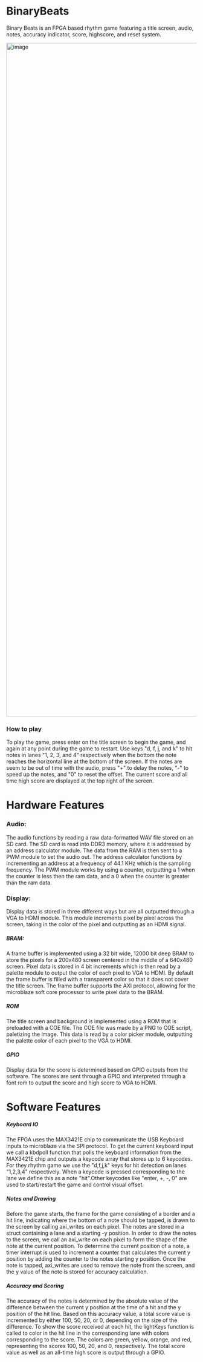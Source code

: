 # BinaryBeats

Binary Beats is an FPGA based rhythm game featuring a title screen, audio, notes, accuracy indicator, score, highscore, and reset system.

<img width="1042" height="1778" alt="image" src="https://github.com/user-attachments/assets/0a59c9a2-4510-4a2a-b0df-ace91586a352" />


### How to play

To play the game, press enter on the title screen to begin the game, and again at any point during the game to restart. Use keys "d, f, j, and k" to hit notes in lanes "1, 2, 3, and 4" respectively when the bottom the note reaches the horizontal line at the bottom of the screen. If the notes are seem to be out of time with the audio, press "+" to delay the notes, "-" to speed up the notes, and "0" to reset the offset. The current score and all time high score are displayed at the top right of the screen.

# Hardware Features

### Audio:

The audio functions by reading a raw data-formatted WAV file stored on an SD card. The SD card is read into DDR3 memory, where it is addressed by an address calculator module. The data from the RAM is then sent to a PWM module to set the audio out. The address calculator functions by incrementing an address at a frequency of 44.1 KHz which is the sampling frequency. The PWM module works by using a counter, outputting a 1 when the counter is less then the ram data, and a 0 when the counter is greater than the ram data.

### Display:

Display data is stored in three different ways but are all outputted through a VGA to HDMI module. This module increments pixel by pixel across the screen, taking in the color of the pixel and outputting as an HDMI signal.

##### BRAM:

A frame buffer is implemented using a 32 bit wide, 12000 bit deep BRAM to store the pixels for a 200x480 screen centered in the middle of a 640x480 screen. Pixel data is stored in 4 bit increments which is then read by a palette module to output the color of each pixel to VGA to HDMI. By default the frame buffer is filled with a transparent color so that it does not cover the title screen. The frame buffer supports the AXI protocol, allowing for the microblaze soft core processor to write pixel data to the BRAM.

##### ROM

The title screen and background is implemented using a ROM that is preloaded with a COE file. The COE file was made by a PNG to COE script, paletizing the image. This data is read by a color picker module, outputting the palette color of each pixel to the VGA to HDMI.

##### GPIO

Display data for the score is determined based on GPIO outputs from the software. The scores are sent through a GPIO and interpreted through a font rom to output the score and high score to VGA to HDMI.


# Software Features

##### Keyboard IO

The FPGA uses the MAX3421E chip to communicate the USB Keyboard inputs to microblaze via the SPI protocol. To get the current keyboard input we call a kbdpoll function that polls the keyboard information from the MAX3421E chip and outputs a keycode array that stores up to 6 keycodes. For they rhythm game we use the "d,f,j,k" keys for hit detection on lanes "1,2,3,4" respectively. When a keycode is pressed corresponding to the lane we define this as a note "hit".Other keycodes like "enter, +, -, 0" are used to start/restart the game and control visual offset. 



##### Notes and Drawing

Before the game starts, the frame for the game consisting of a border and a hit line, indicating where the bottom of a note should be tapped, is drawn to the screen by calling axi_writes on each pixel. The notes are stored in a struct containing a lane and a starting -y position. In order to draw the notes to the screen, we call an axi_write on each pixel to form the shape of the note at the current position. To determine the current position of a note, a timer interrupt is used to increment a counter that calculates the current y position by adding the counter to the notes starting y position. Once the note is tapped, axi_writes are used to remove the note from the screen, and the y value of the note is stored for accuracy calculation.

##### Accuracy and Scoring

The accuracy of the notes is determined by the absolute value of the difference between the current y position at the time of a hit and the y position of the hit line. Based on this accuracy value, a total score value is incremented by either 100, 50, 20, or 0, depending on the size of the difference. To show the score received at each hit, the lightKeys function is called to color in the hit line in the corresponding lane with colors corresponding to the score. The colors are green, yellow, orange, and red, representing the scores 100, 50, 20, and 0, respectively. The total score value as well as an all-time high score is output through a GPIO.

